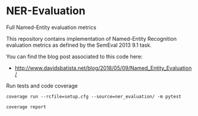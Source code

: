 # NER-Evaluation
Full Named-Entity evaluation metrics

This repository contains implementation of Named-Entity Recognition evaluation metrics as defined by the SemEval 2013 9.1 task.

You can find the blog post associated to this code here:

* http://www.davidsbatista.net/blog/2018/05/09/Named_Entity_Evaluation/


Run tests and code coverage

`coverage run --rcfile=setup.cfg --source=ner_evaluation/ -m pytest`

`coverage report`